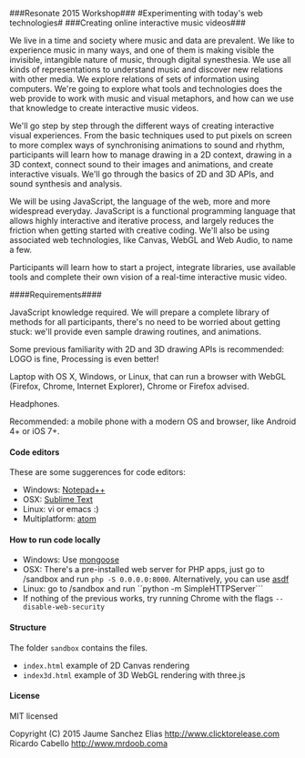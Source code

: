 ###Resonate 2015 Workshop###
#Experimenting with today's web technologies#
###Creating online interactive music videos###

We live in a time and society where music and data are prevalent. We like to experience music in many ways, and one of them is making visible the invisible, intangible nature of music, through digital synesthesia. We use all kinds of representations to understand music and discover new relations with other media. We explore relations of sets of information using computers. We're going to explore what tools and technologies does the web provide to work with music and visual metaphors, and how can we use that knowledge to create interactive music videos.

We'll go step by step through the different ways of creating interactive visual experiences. From the basic techniques used to put pixels on screen to more complex ways of synchronising animations to sound and rhythm, participants will learn how to manage drawing in a 2D context, drawing in a 3D context, connect sound to their images and animations, and create interactive visuals. We'll go through the basics of 2D and 3D APIs, and sound synthesis and analysis.

We will be using JavaScript, the language of the web, more and more widespread everyday. JavaScript is a functional programming language that allows highly interactive and iterative process, and largely reduces the friction when getting started with creative coding. We'll also be using associated web technologies, like Canvas, WebGL and Web Audio, to name a few.

Participants will learn how to start a project, integrate libraries, use available tools and complete their own vision of a real-time interactive music video.

####Requirements####

JavaScript knowledge required. We will prepare a complete library of methods for all participants, there's no need to be worried about getting stuck: we'll provide even sample drawing routines, and animations.

Some previous familiarity with 2D and 3D drawing APIs is recommended: LOGO is fine, Processing is even better!

Laptop with OS X, Windows, or Linux, that can run a browser with WebGL (Firefox, Chrome, Internet Explorer), Chrome or Firefox advised.

Headphones.

Recommended: a mobile phone with a modern OS and browser, like Android 4+ or iOS 7+.

#### Code editors ####

These are some suggerences for code editors:

- Windows: [Notepad++](http://notepad-plus-plus.org/)
- OSX: [Sublime Text](http://www.sublimetext.com/)
- Linux: vi or emacs :)
- Multiplatform: [atom](https://atom.io/)

#### How to run code locally ####

- Windows: Use [mongoose](https://code.google.com/p/mongoose/)
- OSX: There's a pre-installed web server for PHP apps, just go to /sandbox and run ``php -S 0.0.0.0:8000``. Alternatively, you can use [asdf](https://www.npmjs.com/package/asdf)
- Linux: go to /sandbox and run ``python -m SimpleHTTPServer```
- If nothing of the previous works, try running Chrome with the flags ``--disable-web-security``

#### Structure ####

The folder ``sandbox`` contains the files.

- ``index.html`` example of 2D Canvas rendering
- ``index3d.html`` example of 3D WebGL rendering with three.js

#### License ####

MIT licensed

Copyright (C) 2015 
Jaume Sanchez Elias http://www.clicktorelease.com
Ricardo Cabello http://www.mrdoob.coma